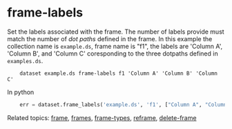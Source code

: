 
# frame-labels

Set the labels associated with the frame. The number of labels provide must
match the number of *dot paths* defined in the frame. In this example the
collection name is `example.ds`, frame name is "f1", the labels are 'Column A', 'Column B', 
and 'Column C' coresponding to the three dotpaths defined in `examples.ds`.

```shell
    dataset example.ds frame-labels f1 'Column A' 'Column B' 'Column C'
```

In python

```python
    err = dataset.frame_labels('example.ds', 'f1', ["Column A", "Column B", "Column C"])
```

Related topics: [frame](frame.html), [frames](frames.html), [frame-types](frame-types.html), [reframe](reframe.html), [delete-frame](delete-frame.html)

